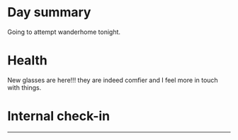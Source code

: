 # Day summary
Going to attempt wanderhome tonight. 

# Health
New glasses are here!!! they are indeed comfier and I feel more in touch with things. 

# Internal check-in




------
